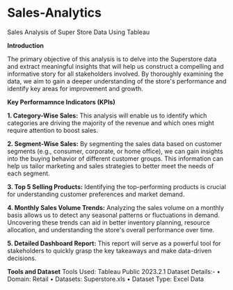 # Sales-Analytics
Sales Analysis of Super Store Data Using Tableau

**Introduction**

The primary objective of this analysis is to delve into the Superstore data and extract meaningful insights that will help us construct a compelling and informative story for all stakeholders involved. By thoroughly examining the data, we aim to gain a deeper understanding of the store's performance and identify key areas for improvement and growth.

**Key Performamnce Indicators (KPIs)**

**1. Category-Wise Sales:**
This analysis will enable us to identify which categories are driving the majority of the revenue and which ones might require attention to boost sales.

**2. Segment-Wise Sales:**
By segmenting the sales data based on customer segments (e.g., consumer, corporate, or home office), we can gain insights into the buying behavior of different customer groups. This information can help us tailor marketing and sales strategies to better meet the needs of each segment.

**3. Top 5 Selling Products:**
Identifying the top-performing products is crucial for understanding customer preferences and market demand.

**4. Monthly Sales Volume Trends:**
Analyzing the sales volume on a monthly basis allows us to detect any seasonal patterns or fluctuations in demand. Uncovering these trends can aid in better inventory planning, resource allocation, and understanding the store's overall performance over time.

**5. Detailed Dashboard Report:**
This report will serve as a powerful tool for stakeholders to quickly grasp the key takeaways and make data-driven decisions.

**Tools and Dataset**
Tools Used: Tableau Public 2023.2.1
Dataset Details:- 
• Domain: Retail
• Datasets: Superstore.xls
• Dataset Type: Excel Data
